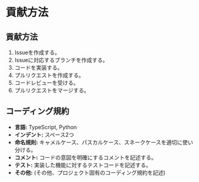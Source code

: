 # 貢献方法

## 貢献方法

1.  Issueを作成する。
2.  Issueに対応するブランチを作成する。
3.  コードを実装する。
4.  プルリクエストを作成する。
5.  コードレビューを受ける。
6.  プルリクエストをマージする。

## コーディング規約

*   **言語:** TypeScript, Python
*   **インデント:** スペース2つ
*   **命名規則:** キャメルケース、パスカルケース、スネークケースを適切に使い分ける。
*   **コメント:** コードの意図を明確にするコメントを記述する。
*   **テスト:** 実装した機能に対するテストコードを記述する。
*   **その他:** (その他、プロジェクト固有のコーディング規約を記述)

